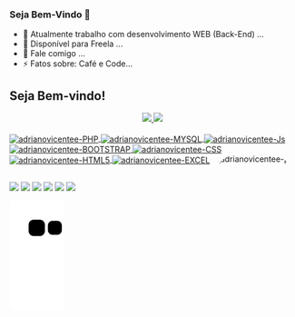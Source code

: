 ### Seja Bem-Vindo 👋

- 🔭 Atualmente trabalho com desenvolvimento WEB (Back-End) ...
- 👯 Disponível para Freela ...
- 💬 Fale comigo ...
- ⚡ Fatos sobre: Café e Code...

## Seja Bem-vindo!
<div align="center">
  <a href="https://github.com/adrianovicentee">
  <img height="180em" src="https://github-readme-stats.vercel.app/api?username=adrianovicentee&show_icons=true&theme=dracula&include_all_commits=true&count_private=true"/>
  <img height="180em" src="https://github-readme-stats.vercel.app/api/top-langs/?username=adrianovicentee&layout=compact&langs_count=7&theme=dracula"/>
</div>

<div style="display: inline_block"><br>
<img align="center" alt="adrianovicentee-PHP" height="40" width="90" border-radius="10" src="https://img.shields.io/badge/PHP-777BB4?style=for-the-badge&logo=php&logoColor=white">

 <img align="center" alt="adrianovicentee-MYSQL" height="40" width="90" src="https://img.shields.io/badge/MySQL-00000F?style=for-the-badge&logo=mysql&logoColor=white">

  <img align="center" alt="adrianovicentee-Js" height="40" width="90" src="https://img.shields.io/badge/JavaScript-F7DF1E?style=for-the-badge&logo=javascript&logoColor=black">

  <img align="center" alt="adrianovicentee-BOOTSTRAP" height="40" width="90" src="https://img.shields.io/badge/Bootstrap-563D7C?style=for-the-badge&logo=bootstrap&logoColor=white">

  <img align="center" alt="adrianovicentee-CSS" height="40" width="90" src="https://img.shields.io/badge/CSS3-1572B6?style=for-the-badge&logo=css3&logoColor=white">

  <img align="center" alt="adrianovicentee-HTML5" height="40" width="90" src="https://img.shields.io/badge/HTML5-E34F26?style=for-the-badge&logo=html5&logoColor=white">

  <img align="center" alt="adrianovicentee-EXCEL" height="40" width="90" src="https://img.shields.io/badge/Microsoft_Excel-217346?style=for-the-badge&logo=microsoft-excel&logoColor=white">

  <img align="right" alt="adrianovicentee-pic" height="150" style="border-radius:50px;" src="#minha imagem">
</div>
  
  ##
 
<div> 
  <a href="https://www.youtube.com/channel/UC_-uuuZbY0AAt9CViNzvc-Q" target="_blank"><img src="https://img.shields.io/badge/YouTube-FF0000?style=for-the-badge&logo=youtube&logoColor=white" target="_blank"></a>
  <a href="https://instagram.com/rafaballerini" target="_blank"><img src="https://img.shields.io/badge/-Instagram-%23E4405F?style=for-the-badge&logo=instagram&logoColor=white" target="_blank"></a>
 	<a href="https://www.twitch.tv/rafaballerinii" target="_blank"><img src="https://img.shields.io/badge/Twitch-9146FF?style=for-the-badge&logo=twitch&logoColor=white" target="_blank"></a>
 <a href="https://discord.gg/wagxzStdcR" target="_blank"><img src="https://img.shields.io/badge/Discord-7289DA?style=for-the-badge&logo=discord&logoColor=white" target="_blank"></a> 
  <a href = "mailto:contatorafaballerini@gmail.com"><img src="https://img.shields.io/badge/-Gmail-%23333?style=for-the-badge&logo=gmail&logoColor=white" target="_blank"></a>
  <a href="https://www.linkedin.com/in/rafaella-ballerini-45875016a" target="_blank"><img src="https://img.shields.io/badge/-LinkedIn-%230077B5?style=for-the-badge&logo=linkedin&logoColor=white" target="_blank"></a> 
 
  ![Snake animation](https://github.com/rafaballerini/rafaballerini/blob/output/github-contribution-grid-snake.svg)
 
</div>
